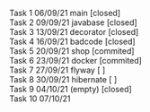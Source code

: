 Task 1 06/09/21 main [closed]  
Task 2 09/09/21 javabase [closed]  
Task 3 13/09/21 decorator [closed]  
Task 4 16/09/21 badcode [closed]  
Task 5 20/09/21 shop [commited]  
Task 6 23/09/21 docker [commited]  
Task 7 27/09/21 flyway [ ]  
Task 8 30/09/21 hibernate [ ]  
Task 9 04/10/21 (empty) [closed]  
Task 10 07/10/21  
